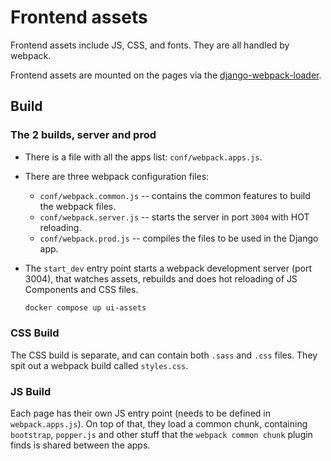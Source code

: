 # Frontend assets

Frontend assets include JS, CSS, and fonts. They are all handled by webpack.

Frontend assets are mounted on the pages via the
[django-webpack-loader](https://github.com/owais/django-webpack-loader).

## Build

### The 2 builds, server and prod

* There is a file with all the apps list: `conf/webpack.apps.js`.

* There are three webpack configuration files:

  - `conf/webpack.common.js`  -- contains the common features to build the webpack files.
  - `conf/webpack.server.js`  -- starts the server in port `3004` with HOT reloading.
  - `conf/webpack.prod.js`    -- compiles the files to be used in the Django app.

* The `start_dev` entry point starts a webpack development server (port 3004),
  that watches assets, rebuilds and does hot reloading of JS Components and CSS files.

  ```bash
  docker compose up ui-assets
  ```

### CSS Build

The CSS build is separate, and can contain both `.sass` and `.css` files.
They spit out a webpack build called `styles.css`.

### JS Build

Each page has their own JS entry point (needs to be defined in `webpack.apps.js`).
On top of that, they load a common chunk, containing `bootstrap`, `popper.js` and other
stuff that the `webpack common chunk` plugin finds is shared between the apps.
